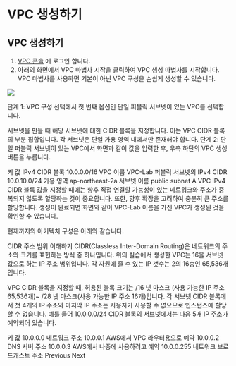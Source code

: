 # VPC 생성하기

## VPC 생성하기

1. [VPC 콘솔](https://console.aws.amazon.com/vpc/home?region=ap-northeast-2) 에 로그인 합니다.
2. 아래의 화면에서 VPC 마법사 시작을 클릭하여 VPC 생성 마법사를 시작합니다. VPC 마법사를 사용하면 기본이 아닌 VPC 구성을 손쉽게 생성할 수 있습니다.

![](../../../../../20-vpc/images/create-vpc-01-en.png)

단계 1: VPC 구성 선택에서 첫 번째 옵션인 단일 퍼블릭 서브넷이 있는 VPC를 선택합니다.

서브넷을 만들 때 해당 서브넷에 대한 CIDR 블록을 지정합니다. 이는 VPC CIDR 블록의 부분 집합입니다. 각 서브넷은 단일 가용 영역 내에서만 존재해야 합니다. 단계 2: 단일 퍼블릭 서브넷이 있는 VPC에서 화면과 같이 값을 입력한 후, 우측 하단의 VPC 생성 버튼을 누릅니다.

키 값 IPv4 CIDR 블록 10.0.0.0/16 VPC 이름 VPC-Lab 퍼블릭 서브넷의 IPv4 CIDR 10.0.10.0/24 가용 영역 ap-northeast-2a 서브넷 이름 public subnet A VPC IPv4 CIDR 블록 값을 지정할 때에는 향후 직접 연결할 가능성이 있는 네트워크와 주소가 중복되지 않도록 할당하는 것이 중요합니다. 또한, 향후 확장을 고려하여 충분히 큰 주소를 할당합니다. 생성이 완료되면 화면와 같이 VPC-Lab 이름을 가진 VPC가 생성된 것을 확인할 수 있습니다.

현재까지의 아키텍처 구성은 아래와 같습니다.

CIDR 주소 범위 이해하기 CIDR(Classless Inter-Domain Routing)은 네트워크의 주소와 크기를 표현하는 방식 중 하나입니다. 위의 실습에서 생성한 VPC는 16을 서브넷 값으로 하는 IP 주소 범위입니다. 각 자원에 줄 수 있는 IP 갯수는 2의 16승인 65,536개입니다.

VPC CIDR 블록을 지정할 때, 허용된 블록 크기는 /16 넷 마스크 (사용 가능한 IP 주소 65,536개)\~ /28 넷 마스크(사용 가능한 IP 주소 16개)입니다. 각 서브넷 CIDR 블록에서 첫 4개의 IP 주소와 마지막 IP 주소는 사용자가 사용할 수 없으므로 인스턴스에 할당할 수 없습니다. 예를 들어 10.0.0.0/24 CIDR 블록의 서브넷에서는 다음 5개 IP 주소가 예약되어 있습니다.

키 값 10.0.0.0 네트워크 주소 10.0.0.1 AWS에서 VPC 라우터용으로 예약 10.0.0.2 DNS 서버 주소 10.0.0.3 AWS에서 나중에 사용하려고 예약 10.0.0.255 네트워크 브로드캐스트 주소 Previous Next
